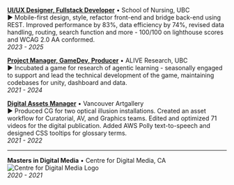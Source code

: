 [**UI/UX Designer, Fullstack Developer**](./projects/caps-cpca-webapp) • School of Nursing, UBC  
► Mobile-first design, style, refactor front-end and bridge back-end using REST. Improved performance by 83%, data efficiency by 74%, revised data handling, routing, search function and more - 100/100 on lighthouse scores and WCAG 2.0 AA conformed.  
_2023 - 2025_

[**Project Manager, GameDev, Producer**](./projects/alive-investigator) • ALIVE Research, UBC  
► Incubated a game for research of agentic learning - seasonally engaged to support and lead the technical development of the game, maintaining codebases for unity, dashboard and data.  
_2021 - 2024_

[**Digital Assets Manager**](./projects/the-imitation-game) • Vancouver Artgallery  
► Produced CG for two optical illusion installations. Created an asset workflow for Curatorial, AV, and Graphics teams. Edited and optimized 71 videos for the digital publication. Added AWS Polly text-to-speech and designed CSS tooltips for glossary terms.  
_2021 - 2022_

---

**Masters in Digital Media** • Centre for Digital Media, CA  
![Centre for Digital Media Logo](https://dxncrv.github.io/v3-react-portfolio/assets/Insignias.0c65ca2b.png)  
_2020 - 2021_